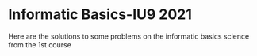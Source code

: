 # Informatic Basics-IU9 2021
Here are the solutions to some problems on the informatic basics science from the 1st course

